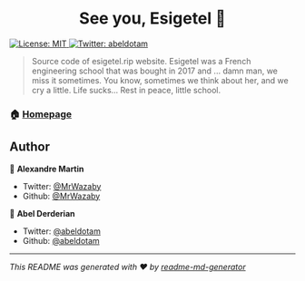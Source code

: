 <h1 align="center">See you, Esigetel 👋</h1>
<p>
  <a href="#" target="_blank">
    <img alt="License: MIT" src="https://img.shields.io/badge/License-MIT-yellow.svg" />
  </a>
  <a href="https://twitter.com/abeldotam" target="_blank">
    <img alt="Twitter: abeldotam" src="https://img.shields.io/twitter/follow/abeldotam.svg?style=social" />
  </a>
</p>

> Source code of esigetel.rip website.
Esigetel was a French engineering school that was bought in 2017 and ... damn man, we miss it sometimes.
You know, sometimes we think about her, and we cry a little. Life sucks...
Rest in peace, little school.

### 🏠 [Homepage](https://esigetel.rip/)


## Author

👤 **Alexandre Martin**

* Twitter: [@MrWazaby](https://twitter.com/MrWazaby)
* Github: [@MrWazaby](https://github.com/MrWazaby)

👤 **Abel Derderian**

* Twitter: [@abeldotam](https://twitter.com/abeldotam)
* Github: [@abeldotam](https://github.com/abeldotam)




***
_This README was generated with ❤️ by [readme-md-generator](https://github.com/kefranabg/readme-md-generator)_